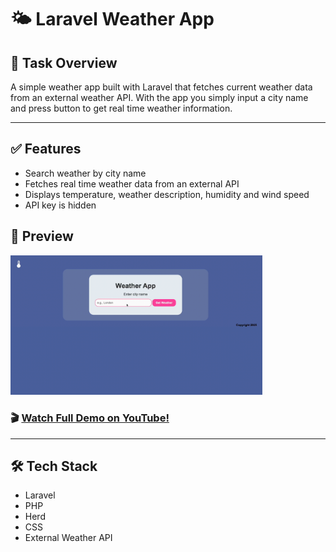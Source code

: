 # 🌤️ Laravel Weather App
## 📘 Task Overview
A simple weather app built with Laravel that fetches current weather data from an external weather API. With the app you simply input a city name and press button to get real time weather information.

___

## ✅ Features
* Search weather by city name
* Fetches real time weather data from an external API
* Displays temperature, weather description, humidity and wind speed
* API key is hidden



## 🚀 Preview

<img 
  src="gifWeatherApp.gif" 
  width="80%" 
/>

 ### 🎬 [Watch Full Demo on YouTube!](https://youtu.be/mGgRkXncgJc)


___
 
## 🛠️ Tech Stack
* Laravel
* PHP
* Herd
* CSS 
* External Weather API 


